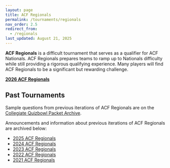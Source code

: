 ```yaml
---
layout: page
title: ACF Regionals
permalink: /tournaments/regionals
nav_order: 2.5
redirect_from:
  - /regionals
last_updated: August 21, 2025
---
```


**ACF Regionals** is a difficult tournament that serves as a qualifier for ACF Nationals. ACF Regionals prepares teams to ramp up to Nationals difficulty while still providing a rigorous qualifying experience. Many players will find ACF Regionals to be a significant but rewarding challenge.

**[2026 ACF Regionals](2026)**

## Past Tournaments

Sample questions from previous iterations of ACF Regionals are on the [Collegiate Quizbowl Packet Archive](https://hsquizbowl.org/db/questionsets/search/?name=ACF+Regionals&col=1&season=&archived=y).

Announcements and information about previous iterations of ACF Regionals are archived below:

* [2025 ACF Regionals](2025)
* [2024 ACF Regionals](2024)
* [2023 ACF Regionals](2023)
* [2022 ACF Regionals](2022)
* [2021 ACF Regionals](2021)
